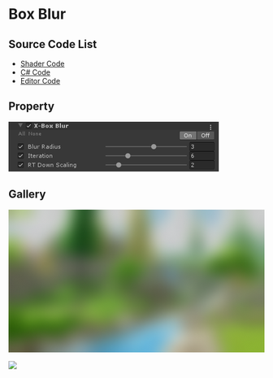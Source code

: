 
# Box Blur

## Source Code List
- [Shader Code](Shader/BoxBlur.shader)
- [C# Code](BoxBlur.cs)
- [Editor Code](Editor/BoxBlurEditor.cs)


## Property
![](https://raw.githubusercontent.com/QianMo/X-PostProcessing-Gallery/master/Media/Blur/BoxBlur/BoxBlurProperty.png)

## Gallery
![](https://raw.githubusercontent.com/QianMo/X-PostProcessing-Gallery/master/Media/Blur/BoxBlur/BoxBlur.png)

![](https://raw.githubusercontent.com/QianMo/X-PostProcessing-Gallery/master/Media/Blur/BoxBlur/BoxBlur.gif)
